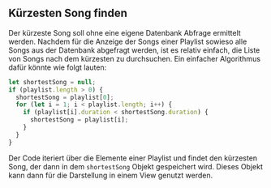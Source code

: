 ## Kürzesten Song finden

Der kürzeste Song soll ohne eine eigene Datenbank Abfrage ermittelt werden. Nachdem für die Anzeige der Songs einer Playlist sowieso alle Songs aus der Datenbank abgefragt werden, ist es relativ einfach, die Liste von Songs nach dem kürzesten zu durchsuchen.
Ein einfacher Algorithmus dafür könnte wie folgt lauten:

~~~js
let shortestSong = null;
if (playlist.length > 0) {
  shortestSong = playlist[0];
  for (let i = 1; i < playlist.length; i++) {
    if (playlist[i].duration < shortestSong.duration) {
      shortestSong = playlist[i];
    }
  }
} 
~~~

Der Code iteriert über die Elemente einer Playlist und findet den kürzesten Song, der dann in dem `shortestSong` Objekt gespeichert wird. Dieses Objekt kann dann für die Darstellung in einem View genutzt werden.
